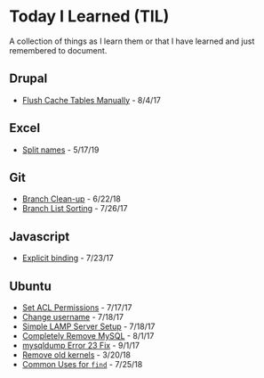 # Today I Learned (TIL)

A collection of things as I learn them or that I have learned and just
remembered to document.

## Drupal

- [Flush Cache Tables Manually](/drupal/flush-cache-tables-manually.md) - 8/4/17

## Excel

- [Split names](/excel/split-names.md) - 5/17/19

## Git

- [Branch Clean-up](/git/branch-clean-up.md) - 6/22/18
- [Branch List Sorting](/git/branch-list-sorting.md) - 7/26/17

## Javascript

- [Explicit binding](/js/explicit-binding-js.md) - 7/23/17

## Ubuntu

- [Set ACL Permissions](/ubuntu/set-acl-permissions.md) - 7/17/17
- [Change username](/ubuntu/change-username-ubuntu.md) - 7/18/17
- [Simple LAMP Server Setup](/ubuntu/simple-lamp-server-setup.md) - 7/18/17
- [Completely Remove MySQL](/ubuntu/completely-remove-mysql.md) - 8/1/17
- [mysqldump Error 23 Fix](/ubuntu/mysqldump-error-23-fix.md) - 9/1/17
- [Remove old kernels](/ubuntu/remove-old-kernels.md) - 3/20/18
- [Common Uses for `find`](/ubuntu/common-uses-for-find.md) - 7/25/18

